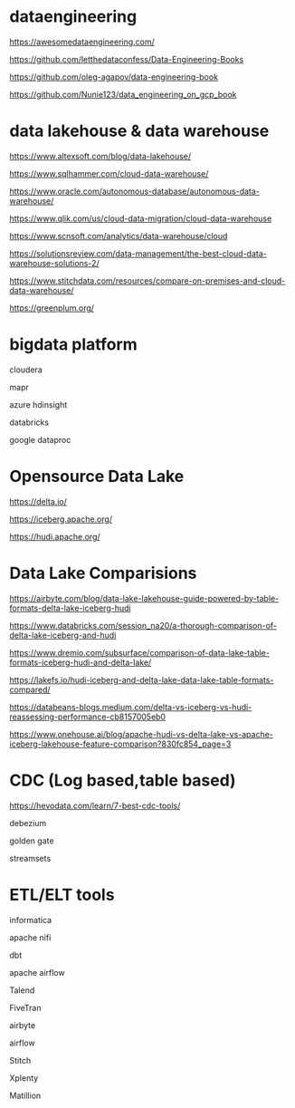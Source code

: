 # dataengineering

https://awesomedataengineering.com/

https://github.com/letthedataconfess/Data-Engineering-Books

https://github.com/oleg-agapov/data-engineering-book

https://github.com/Nunie123/data_engineering_on_gcp_book 

# data lakehouse & data warehouse

https://www.altexsoft.com/blog/data-lakehouse/

https://www.sqlhammer.com/cloud-data-warehouse/

https://www.oracle.com/autonomous-database/autonomous-data-warehouse/

https://www.qlik.com/us/cloud-data-migration/cloud-data-warehouse

https://www.scnsoft.com/analytics/data-warehouse/cloud

https://solutionsreview.com/data-management/the-best-cloud-data-warehouse-solutions-2/

https://www.stitchdata.com/resources/compare-on-premises-and-cloud-data-warehouse/

https://greenplum.org/

# bigdata platform

cloudera

mapr

azure hdinsight

databricks

google dataproc

# Opensource Data Lake

https://delta.io/

https://iceberg.apache.org/

https://hudi.apache.org/

# Data Lake Comparisions 

https://airbyte.com/blog/data-lake-lakehouse-guide-powered-by-table-formats-delta-lake-iceberg-hudi

https://www.databricks.com/session_na20/a-thorough-comparison-of-delta-lake-iceberg-and-hudi

https://www.dremio.com/subsurface/comparison-of-data-lake-table-formats-iceberg-hudi-and-delta-lake/

https://lakefs.io/hudi-iceberg-and-delta-lake-data-lake-table-formats-compared/

https://databeans-blogs.medium.com/delta-vs-iceberg-vs-hudi-reassessing-performance-cb8157005eb0

https://www.onehouse.ai/blog/apache-hudi-vs-delta-lake-vs-apache-iceberg-lakehouse-feature-comparison?830fc854_page=3

# CDC (Log based,table based)

https://hevodata.com/learn/7-best-cdc-tools/

debezium

golden gate

streamsets

# ETL/ELT tools

informatica

apache nifi

dbt

apache airflow

Talend

FiveTran

airbyte

airflow

Stitch

Xplenty

Matillion



